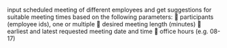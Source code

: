 input scheduled meeting of different employees and get suggestions for suitable meeting times based on the following 
parameters:
 participants (employee ids), one or multiple
 desired meeting length (minutes)
 earliest and latest requested meeting date and time
 office hours (e.g. 08-17)